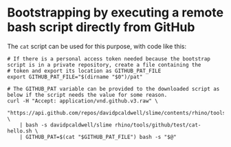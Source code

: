 [comment]: # (	LICENSE)
[comment]: # (	This Source Code Form is subject to the terms of the Mozilla Public License, v. 2.0. If a copy of the MPL was not)
[comment]: # (	distributed with this file, You can obtain one at http://mozilla.org/MPL/2.0/.)
[comment]: # ()
[comment]: # (	END LICENSE)

# Bootstrapping by executing a remote bash script directly from GitHub

The `cat` script can be used for this purpose, with code like this:

```shell
# If there is a personal access token needed because the bootstrap script is in a private repository, create a file containing the
# token and export its location as GITHUB_PAT_FILE
export GITHUB_PAT_FILE="$(dirname "$0")/pat"

# The GITHUB_PAT variable can be provided to the downloaded script as below if the script needs the value for some reason.
curl -H "Accept: application/vnd.github.v3.raw" \
    "https://api.github.com/repos/davidpcaldwell/slime/contents/rhino/tools/github/cat" \
    | bash -s davidpcaldwell/slime rhino/tools/github/test/cat-hello.sh \
    | GITHUB_PAT=$(cat "$GITHUB_PAT_FILE") bash -s "$@"
```
